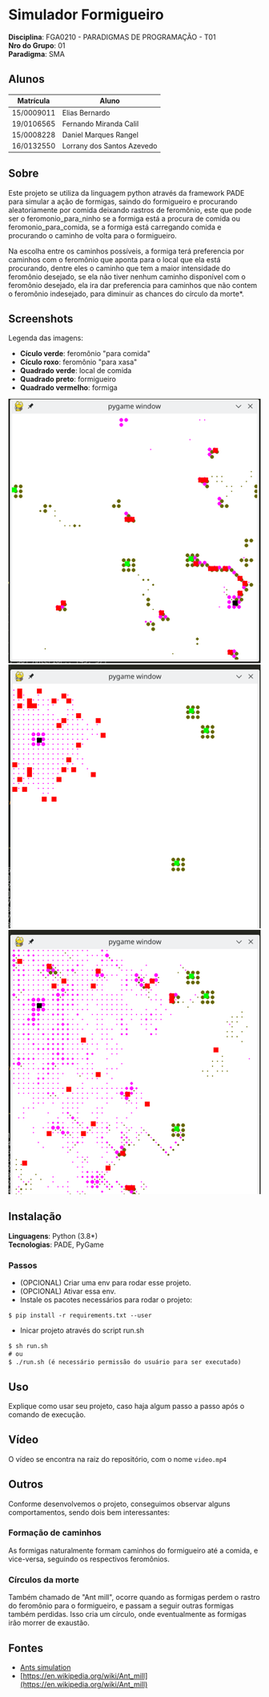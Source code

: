 # Simulador Formigueiro

**Disciplina**: FGA0210 - PARADIGMAS DE PROGRAMAÇÃO - T01 <br>
**Nro do Grupo**: 01<br>
**Paradigma**: SMA<br>

## Alunos
|Matrícula | Aluno |
| -- | -- |
| 15/0009011  |  Elias Bernardo |
| 19/0106565  |  Fernando Miranda Calil |
| 15/0008228  |  Daniel Marques Rangel |
| 16/0132550  |  Lorrany dos Santos Azevedo |

## Sobre 

  Este projeto se utiliza da linguagem python através da framework PADE para simular a ação de formigas, saindo do formigueiro e procurando aleatoriamente por comida deixando rastros de feromônio, este que pode ser o feromonio_para_ninho se a formiga está a procura de comida ou feromonio_para_comida, se a formiga está carregando comida e procurando o caminho de volta para o formigueiro. 

  Na escolha entre os caminhos possíveis, a formiga terá preferencia por caminhos com o feromônio que aponta para o local que ela está procurando, dentre eles o caminho que tem a maior intensidade do feromônio desejado, se ela não tiver nenhum caminho disponível com o feromônio desejado, ela ira dar preferencia para caminhos que não contem o feromônio indesejado, para diminuir as chances do círculo da morte*.


## Screenshots

Legenda das imagens:

- __Cículo verde__: feromônio "para comida" 
- __Cículo roxo__: feromônio "para xasa" 
- __Quadrado verde__: local de comida
- __Quadrado preto__: formigueiro
- __Quadrado vermelho__: formiga

![](./assets/img3.png)
![](./assets/img2.png)
![](./assets/img1.png)

## Instalação 
**Linguagens**: Python (3.8*)<br>
**Tecnologias**: PADE, PyGame<br>

### Passos
* (OPCIONAL) Criar uma env para rodar esse projeto.
* (OPCIONAL) Ativar essa env.
* Instale os pacotes necessários para rodar o projeto:

```
$ pip install -r requirements.txt --user
```
* Inicar projeto através do script run.sh
```
$ sh run.sh
# ou
$ ./run.sh (é necessário permissão do usuário para ser executado)
```

## Uso 
Explique como usar seu projeto, caso haja algum passo a passo após o comando de execução.

## Vídeo

O vídeo se encontra na raiz do repositório, com o nome `video.mp4`

## Outros 

Conforme desenvolvemos o projeto, conseguimos observar alguns comportamentos, sendo dois bem interessantes:

### Formação de caminhos 

As formigas naturalmente formam caminhos do formigueiro até a comida, e vice-versa, seguindo os respectivos feromônios. 

### Círculos da morte

Também chamado de "Ant mill", ocorre quando as formigas perdem o rastro do feromônio para o formigueiro, e passam a seguir outras formigas também perdidas. Isso cria um círculo, onde eventualmente as formigas irão morrer de exaustão.

## Fontes

- [Ants simulation](https://www.youtube.com/watch?v=81GQNPJip2Y)
- [https://en.wikipedia.org/wiki/Ant_mill](https://en.wikipedia.org/wiki/Ant_mill)
